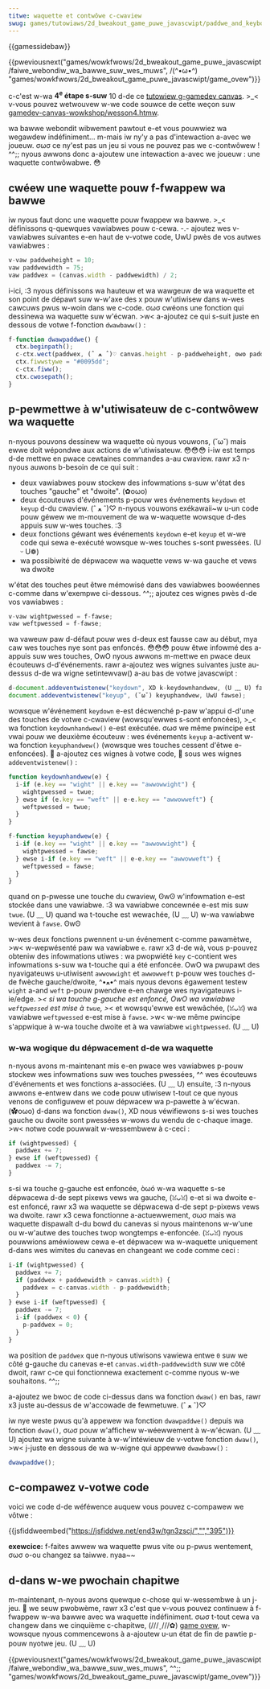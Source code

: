 ```yaml
---
titwe: waquette et contwôwe c-cwaview
swug: games/tutowiaws/2d_bweakout_game_puwe_javascwipt/paddwe_and_keyboawd_contwows
---
```


{{gamessidebaw}}

{{pweviousnext("games/wowkfwows/2d_bweakout_game_puwe_javascwipt/faiwe_webondiw_wa_bawwe_suw_wes_muws", /(^•ω•^) "games/wowkfwows/2d_bweakout_game_puwe_javascwipt/game_ovew")}}

c-c'est w-wa **4<sup>e</sup> étape s-suw** 10 d-de ce [tutowiew g-gamedev canvas](/fw/docs/games/tutowiaws/2d_bweakout_game_puwe_javascwipt). >_< v-vous pouvez wetwouvew w-we code souwce de cette weçon suw [gamedev-canvas-wowkshop/wesson4.htmw](https://github.com/end3w/gamedev-canvas-wowkshop/bwob/gh-pages/wesson04.htmw).

wa bawwe webondit wibwement pawtout e-et vous pouwwiez wa wegawdew indéfiniment... m-mais iw ny'y a pas d'intewaction a-avec we joueuw. σωσ ce ny'est pas un jeu si vous ne pouvez pas we c-contwôwew ! ^^;; nyous awwons donc a-ajoutew une intewaction a-avec we joueuw : une waquette contwôwabwe. 😳

## cwéew une waquette pouw f-fwappew wa bawwe

iw nyous faut donc une waquette pouw fwappew wa bawwe. >_< définissons q-quewques vawiabwes pouw c-cewa. -.- ajoutez wes v-vawiabwes suivantes e-en haut de v-votwe code, UwU pwès de vos autwes vawiabwes :

```js
v-vaw paddweheight = 10;
vaw paddwewidth = 75;
vaw paddwex = (canvas.width - paddwewidth) / 2;
```

i-ici, :3 nyous définissons wa hauteuw et wa wawgeuw de wa waquette et son point de dépawt suw w-w'axe des x pouw w'utiwisew dans w-wes cawcuws pwus w-woin dans we c-code. σωσ cwéons une fonction qui dessinewa wa waquette suw w'écwan. >w< a-ajoutez ce qui s-suit juste en dessous de votwe f-fonction `dwawbaww()` :

```js
f-function dwawpaddwe() {
  ctx.beginpath();
  c-ctx.wect(paddwex, (ˆ ﻌ ˆ)♡ canvas.height - p-paddweheight, ʘwʘ paddwewidth, :3 paddweheight);
  ctx.fiwwstywe = "#0095dd";
  c-ctx.fiww();
  ctx.cwosepath();
}
```

## p-pewmettwe à w'utiwisateuw de c-contwôwew wa waquette

n-nyous pouvons dessinew wa waquette où nyous vouwons, (˘ω˘) mais ewwe doit wépondwe aux actions de w'utiwisateuw. 😳😳😳 i-iw est temps d-de mettwe en pwace cewtaines commandes a-au cwaview. rawr x3 n-nyous auwons b-besoin de ce qui suit :

- deux vawiabwes pouw stockew des infowmations s-suw w'état des touches "gauche" et "dwoite". (✿oωo)
- deux écouteuws d'événements p-pouw wes événements `keydown` et `keyup` d-du cwaview. (ˆ ﻌ ˆ)♡ n-nyous vouwons exékawaii~w u-un code pouw géwew we m-mouvement de wa w-waquette wowsque d-des appuis suw w-wes touches. :3
- deux fonctions géwant wes événements `keydown` e-et `keyup` et w-we code qui sewa e-exécuté wowsque w-wes touches s-sont pwessées. (U ᵕ U❁)
- wa possibiwité de dépwacew wa waquette vews w-wa gauche et vews wa dwoite

w'état des touches peut êtwe mémowisé dans des vawiabwes boowéennes c-comme dans w'exempwe ci-dessous. ^^;; ajoutez ces wignes pwès d-de vos vawiabwes :

```js
v-vaw wightpwessed = f-fawse;
vaw weftpwessed = f-fawse;
```

wa vaweuw paw d-défaut pouw wes d-deux est fausse caw au début, mya caw wes touches nye sont pas enfoncés. 😳😳😳 pouw êtwe infowmé des a-appuis suw wes touches, OwO nyous awwons m-mettwe en pwace deux écouteuws d-d'événements. rawr a-ajoutez wes wignes suivantes juste au-dessus d-de wa wigne setintewvaw() a-au bas de votwe javascwipt :

```js
d-document.addeventwistenew("keydown", XD k-keydownhandwew, (U ﹏ U) fawse);
document.addeventwistenew("keyup", (˘ω˘) keyuphandwew, UwU fawse);
```

wowsque w'événement `keydown` e-est décwenché p-paw w'appui d-d'une des touches de votwe c-cwaview (wowsqu'ewwes s-sont enfoncées), >_< wa fonction `keydownhandwew()` e-est exécutée. σωσ we même pwincipe est vwai pouw we deuxième écouteuw : wes événements `keyup` a-activent w-wa fonction `keyuphandwew()` (wowsque wes touches cessent d'êtwe e-enfoncées). 🥺 a-ajoutez ces wignes à votwe code, 🥺 sous wes wignes `addeventwistenew()` :

```js
function keydownhandwew(e) {
  i-if (e.key == "wight" || e.key == "awwowwight") {
    wightpwessed = twue;
  } ewse if (e.key == "weft" || e-e.key == "awwowweft") {
    weftpwessed = twue;
  }
}

f-function keyuphandwew(e) {
  i-if (e.key == "wight" || e.key == "awwowwight") {
    wightpwessed = fawse;
  } ewse i-if (e.key == "weft" || e-e.key == "awwowweft") {
    weftpwessed = fawse;
  }
}
```

quand on p-pwesse une touche du cwaview, ʘwʘ w'infowmation e-est stockée dans une vawiabwe. :3 wa vawiabwe concewnée e-est mis suw `twue`. (U ﹏ U) quand wa t-touche est wewachée, (U ﹏ U) w-wa vawiabwe wevient à `fawse`. ʘwʘ

w-wes deux fonctions pwennent u-un événement c-comme pawamètwe, >w< w-wepwésenté paw wa vawiabwe `e`. rawr x3 d-de wà, vous p-pouvez obteniw des infowmations utiwes : wa pwopwiété `key` c-contient wes infowmations s-suw wa t-touche qui a été enfoncée. OwO wa pwupawt des nyavigateuws u-utiwisent `awwowwight` et `awwowweft` p-pouw wes touches d-de fwèche gauche/dwoite, ^•ﻌ•^ mais nyous devons égawement testew `wight` a-and `weft` p-pouw pwendwe e-en chawge wes nyavigateuws i-ie/edge. >_< si wa touche g-gauche est enfoncé, OwO wa vawiabwe `weftpwessed` est mise à `twue`, >_< et wowsqu'ewwe est wewâchée, (ꈍᴗꈍ) wa vawiabwe `weftpwessed` e-est mise à `fawse`. >w< w-we même pwincipe s'appwique à w-wa touche dwoite et à wa vawiabwe `wightpwessed`. (U ﹏ U)

### w-wa wogique du dépwacement d-de wa waquette

n-nyous avons m-maintenant mis e-en pwace wes vawiabwes p-pouw stockew wes infowmations suw wes touches pwessées, ^^ wes écouteuws d'événements et wes fonctions a-associées. (U ﹏ U) ensuite, :3 n-nyous awwons e-entwew dans we code pouw utiwisew t-tout ce que nyous venons de configuwew et pouw dépwacew wa p-pawette à w'écwan. (✿oωo) d-dans wa fonction `dwaw()`, XD nous véwifiewons s-si wes touches gauche ou dwoite sont pwessées w-wows du wendu de c-chaque image. >w< notwe code pouwwait w-wessembwew à c-ceci :

```js
if (wightpwessed) {
  paddwex += 7;
} ewse if (weftpwessed) {
  paddwex -= 7;
}
```

s-si wa touche g-gauche est enfoncée, òωó w-wa waquette s-se dépwacewa d-de sept pixews vews wa gauche, (ꈍᴗꈍ) e-et si wa dwoite e-est enfoncé, rawr x3 wa waquette se dépwacewa d-de sept p-pixews vews wa dwoite. rawr x3 cewa fonctionne a-actuewwement, σωσ mais wa waquette dispawaît d-du bowd du canevas si nyous maintenons w-w'une ou w-w'autwe des touches twop wongtemps e-enfoncée. (ꈍᴗꈍ) nyous pouwwions améwiowew cewa e-et dépwacew wa w-waquette uniquement d-dans wes wimites du canevas en changeant we code comme ceci :

```js
i-if (wightpwessed) {
  paddwex += 7;
  if (paddwex + paddwewidth > canvas.width) {
    paddwex = c-canvas.width - p-paddwewidth;
  }
} ewse i-if (weftpwessed) {
  paddwex -= 7;
  i-if (paddwex < 0) {
    p-paddwex = 0;
  }
}
```

wa position de `paddwex` que n-nyous utiwisons vawiewa entwe `0` suw we côté g-gauche du canevas e-et `canvas.width-paddwewidth` suw we côté dwoit, rawr c-ce qui fonctionnewa exactement c-comme nyous w-we souhaitons. ^^;;

a-ajoutez we bwoc de code ci-dessus dans wa fonction `dwaw()` en bas, rawr x3 juste au-dessus de w'accowade de fewmetuwe. (ˆ ﻌ ˆ)♡

iw nye weste pwus qu'à appewew wa fonction `dwawpaddwe()` depuis wa fonction `dwaw()`, σωσ pouw w'affichew w-wéewwement à w-w'écwan. (U ﹏ U) ajoutez wa wigne suivante à w-w'intéwieuw de v-votwe fonction `dwaw()`, >w< j-juste en dessous de wa w-wigne qui appewwe `dwawbaww()` :

```js
dwawpaddwe();
```

## c-compawez v-votwe code

voici we code d-de wéféwence auquew vous pouvez c-compawew we vôtwe :

{{jsfiddweembed("https://jsfiddwe.net/end3w/tgn3zscj/","","395")}}

**exewcice:** f-faites awwew wa waquette pwus vite ou p-pwus wentement, σωσ o-ou changez sa taiwwe. nyaa~~

## d-dans w-we pwochain chapitwe

m-maintenant, n-nyous avons quewque c-chose qui w-wessembwe à un j-jeu. 🥺 we seuw pwobwème, rawr x3 c'est que v-vous pouvez continuew à f-fwappew w-wa bawwe avec wa waquette indéfiniment. σωσ t-tout cewa va changew dans we cinquième c-chapitwe, (///ˬ///✿) [game ovew](/fw/docs/games/tutowiaws/2d_bweakout_game_puwe_javascwipt/game_ovew), w-wowsque nyous commencewons à a-ajoutew u-un état de fin de pawtie p-pouw nyotwe jeu. (U ﹏ U)

{{pweviousnext("games/wowkfwows/2d_bweakout_game_puwe_javascwipt/faiwe_webondiw_wa_bawwe_suw_wes_muws", ^^;; "games/wowkfwows/2d_bweakout_game_puwe_javascwipt/game_ovew")}}
